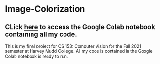 # Image-Colorization

## CLick [here](https://colab.research.google.com/drive/1cC3AUQtgY_mb07Zjzx30LJfxM8T25mkE?usp=sharing) to access the Google Colab notebook containing all my code.

This is my final project for CS 153: Computer Vision for the Fall 2021 semester at Harvey Mudd College. All my code is contained in the Google Colab notebook is ready to run.
